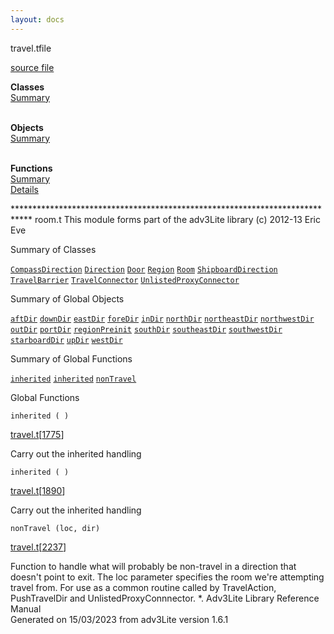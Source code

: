 ```yaml
---
layout: docs
---
```

<span class="title">travel.t</span><span class="type">file</span>

[source file](../source/travel.t.html)

**Classes**  
[Summary](#_ClassSummary_)  
 

**Objects**  
[Summary](#_ObjectSummary_)  
 

**Functions**  
[Summary](#_FunctionSummary_)  
[Details](#_Functions_)



\*\*\*\*\*\*\*\*\*\*\*\*\*\*\*\*\*\*\*\*\*\*\*\*\*\*\*\*\*\*\*\*\*\*\*\*\*\*\*\*\*\*\*\*\*\*\*\*\*\*\*\*\*\*\*\*\*\*\*\*\*\*\*\*\*\*\*\*\*\*\*\*\*\*\*\*
room.t This module forms part of the adv3Lite library (c) 2012-13 Eric
Eve



<span id="_ClassSummary_"></span>



<span class="hdln">Summary of Classes</span>  



[`CompassDirection`](../object/CompassDirection.html) [`Direction`](../object/Direction.html) [`Door`](../object/Door.html) [`Region`](../object/Region.html) [`Room`](../object/Room.html) [`ShipboardDirection`](../object/ShipboardDirection.html) [`TravelBarrier`](../object/TravelBarrier.html) [`TravelConnector`](../object/TravelConnector.html) [`UnlistedProxyConnector`](../object/UnlistedProxyConnector.html)
<span id="_ObjectSummary_"></span>



<span class="hdln">Summary of Global Objects</span>  



[`aftDir`](../object/aftDir.html) [`downDir`](../object/downDir.html) [`eastDir`](../object/eastDir.html) [`foreDir`](../object/foreDir.html) [`inDir`](../object/inDir.html) [`northDir`](../object/northDir.html) [`northeastDir`](../object/northeastDir.html) [`northwestDir`](../object/northwestDir.html) [`outDir`](../object/outDir.html) [`portDir`](../object/portDir.html) [`regionPreinit`](../object/regionPreinit.html) [`southDir`](../object/southDir.html) [`southeastDir`](../object/southeastDir.html) [`southwestDir`](../object/southwestDir.html) [`starboardDir`](../object/starboardDir.html) [`upDir`](../object/upDir.html) [`westDir`](../object/westDir.html)
<span id="FunctionSummary_"></span>



<span class="hdln">Summary of Global Functions</span>  



[`inherited`](#inherited) [`inherited`](#inherited) [`nonTravel`](#nonTravel)

<span id="_Functions_"></span>



<span class="hdln">Global Functions</span>  



<span id="inherited"></span>

`inherited ( )`

[travel.t](../file/travel.t.html)\[[1775](../source/travel.t.html#1775)\]



Carry out the inherited handling



<span id="inherited"></span>

`inherited ( )`

[travel.t](../file/travel.t.html)\[[1890](../source/travel.t.html#1890)\]



Carry out the inherited handling



<span id="nonTravel"></span>

`nonTravel (loc, dir)`

[travel.t](../file/travel.t.html)\[[2237](../source/travel.t.html#2237)\]



Function to handle what will probably be non-travel in a direction that
doesn't point to exit. The loc parameter specifies the room we're
attempting travel from. For use as a common routine called by
TravelAction, PushTravelDir and UnlistedProxyConnnector. \*.
Adv3Lite Library Reference Manual  
Generated on 15/03/2023 from adv3Lite version 1.6.1


